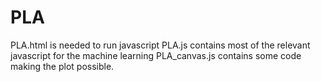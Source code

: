 # PLA
PLA.html is needed to run javascript
PLA.js contains most of the relevant javascript for the machine learning
PLA_canvas.js contains some code making the plot possible.
